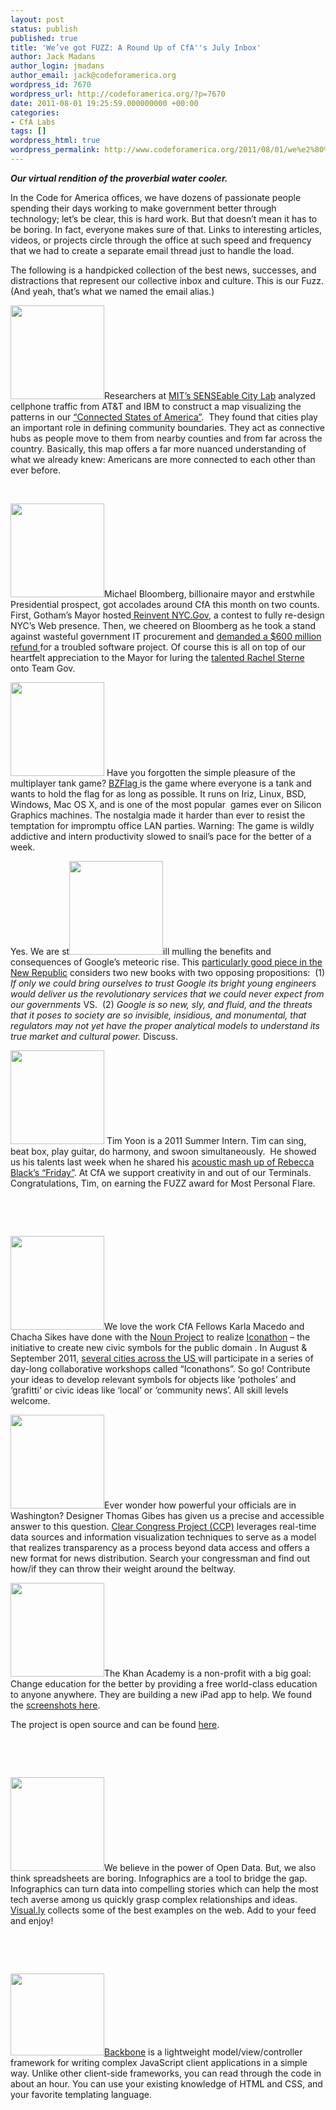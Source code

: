 ```yaml
---
layout: post
status: publish
published: true
title: 'We’ve got FUZZ: A Round Up of CfA''s July Inbox'
author: Jack Madans
author_login: jmadans
author_email: jack@codeforamerica.org
wordpress_id: 7670
wordpress_url: http://codeforamerica.org/?p=7670
date: 2011-08-01 19:25:59.000000000 +00:00
categories:
- CfA Labs
tags: []
wordpress_html: true
wordpress_permalink: http://www.codeforamerica.org/2011/08/01/we%e2%80%99ve-got-fuzz-a-round-up-of-cfas-july-inbox/
---
```


<p><strong><em>Our virtual rendition of the proverbial water cooler. </em></strong></p>
<p>In the Code for America offices, we have dozens of passionate people spending their days working to make government better through technology; let’s be clear, this is hard work. But that doesn’t mean it has to be boring. In fact, everyone makes sure of that. Links to interesting articles, videos, or projects circle through the office at such speed and frequency that we had to create a separate email thread just to handle the load. </p>
<p>The following is a handpicked collection of the best news, successes, and distractions that represent our collective inbox and culture. This is our Fuzz. (And yeah, that’s what we named the email alias.)</p>
<p><a href="http://senseable.mit.edu/csa/visuals.html" target="_blank"><img alt="" class="alignleft size-thumbnail wp-image-7690" height="150" src="http://codeforamerica.org/wp-content/uploads/2011/07/Picture-102-150x150.png" title="Picture 10" width="150"/></a>Researchers at <a href="http://senseable.mit.edu/">MIT’s SENSEable City Lab</a> analyzed cellphone traffic from AT&amp;T and IBM to construct a map visualizing the patterns in our <a href="http://senseable.mit.edu/csa/visuals.html" target="_blank">“Connected States of America”</a>.  They found that cities play an important role in defining community boundaries. They act as connective hubs as people move to them from nearby counties and from far across the country. Basically, this map offers a far more nuanced understanding of what we already knew: Americans are more connected to each other than ever before.</p>
<p> </p>
<p><a href="http://reinventnycgov.com/"><img alt="" class="alignleft size-thumbnail wp-image-7698" height="150" src="http://codeforamerica.org/wp-content/uploads/2011/07/Picture-52-150x150.png" title="Picture 5" width="150"/></a>Michael Bloomberg, billionaire mayor and erstwhile Presidential prospect, got accolades around CfA this month on two counts. First, Gotham’s Mayor hosted<a href="http://reinventnycgov.com/"> Reinvent NYC.Gov</a>, a contest to fully re-design NYC’s Web presence. Then, we cheered on Bloomberg as he took a stand against wasteful government IT procurement and <a href="http://www.itworld.com/software/179037/nyc-mayor-demands-600m-refund-software-project">d</a><a href="http://www.itworld.com/software/179037/nyc-mayor-demands-600m-refund-software-project">emanded a $600 million refund </a>for a troubled software project. Of course this is all on top of our heartfelt appreciation to the Mayor for luring the <a href="http://www.nytimes.com/2011/07/31/nyregion/new-yorks-chief-digital-officer-seeks-to-connect-the-city-and-the-public.html">talented Rachel Sterne</a> onto Team Gov.</p>
<p><a href="http://bzflag.org/" target="_blank"><img alt="" class="alignleft size-thumbnail wp-image-7689" height="150" src="http://codeforamerica.org/wp-content/uploads/2011/07/Picture-61-150x150.png" title="Picture 6" width="150"/></a> Have you forgotten the simple pleasure of the multiplayer tank game? <a href="http://bzflag.org/" target="_blank">BZFlag </a>is the game where everyone is a tank and wants to hold the flag for as long as possible. It runs on Iriz, Linux, BSD, Windows, Mac OS X, and is one of the most popular  games ever on Silicon Graphics machines. The nostalgia made it harder than ever to resist the temptation for impromptu office LAN parties. Warning: The game is wildly addictive and intern productivity slowed to snail’s pace for the better of a week.</p>
<p>Yes. We are st<a href="http://www.tnr.com/print/article/books/magazine/91916/google-schmidt-obama-gates-technocrats" target="_blank"><img alt="" class="alignleft size-thumbnail wp-image-7675" height="150" src="http://codeforamerica.org/wp-content/uploads/2011/07/Picture-3-150x150.png" title="Picture 3" width="150"/></a>ill mulling the benefits and consequences of Google’s meteoric rise. This <a href="http://www.tnr.com/print/article/books/magazine/91916/google-schmidt-obama-gates-technocrats" target="_blank">particularly good piece in the New Republic</a> considers two new books with two opposing propositions:  (1) <em>If only we could bring ourselves to trust Google its bright young engineers would deliver us the revolutionary services that we could never expect from our governments</em> VS.  (2) <em>Google is so new, sly, and fluid, and the threats that it poses to society are so invisible, insidious, and monumental, that regulators may not yet have the proper analytical models to understand its true market and cultural power.</em> Discuss.</p>
<p><a href="http://www.youtube.com/watch?v=gsNuw6M2X8I"><img alt="" class="alignleft size-thumbnail wp-image-7674" height="150" src="http://codeforamerica.org/wp-content/uploads/2011/07/Picture-21-150x150.png" title="Picture 2" width="150"/></a> Tim Yoon is a 2011 Summer Intern. Tim can sing, beat box, play guitar, do harmony, and swoon simultaneously.  He showed us his talents last week when he shared his <a href="http://www.youtube.com/watch?v=gsNuw6M2X8I">acoustic mash up of Rebecca Black’s “Friday”</a>. At CfA we support creativity in and out of our Terminals. Congratulations, Tim, on earning the FUZZ award for Most Personal Flare.</p>
<p> </p>
<p> </p>
<p><a href="http://iconathon.org/"><img alt="" class="alignleft size-thumbnail wp-image-7697" height="150" src="http://codeforamerica.org/wp-content/uploads/2011/07/Picture-24-150x150.png" title="Picture 24" width="150"/></a>We love the work CfA Fellows Karla Macedo and Chacha Sikes have done with the <a href="http://thenounproject.com/">Noun Project</a> to realize <a href="http://iconathon.org/">Iconathon</a> – the initiative to create new civic symbols for the public domain . In August &amp; September 2011, <a href="http://iconathon.org/cities/">several cities across the US </a>will participate in a series of day-long collaborative workshops called “Iconathons”. So go! Contribute your ideas to develop relevant symbols for objects like ‘potholes’ and ‘grafitti’ or civic ideas like ‘local’ or ‘community news’. All skill levels welcome.</p>
<p><a href="http://clearcongressproject.com/"><img alt="" class="alignleft size-thumbnail wp-image-7687" height="150" src="http://codeforamerica.org/wp-content/uploads/2011/07/Picture-41-150x150.png" title="Picture 4" width="150"/></a>Ever wonder how powerful your officials are in Washington? Designer Thomas Gibes has given us a precise and accessible answer to this question. <a href="http://clearcongressproject.com/">Clear Congress Project (CCP)</a> leverages real-time data sources and information visualization techniques to serve as a model that realizes transparency as a process beyond data access and offers a new format for news distribution. Search your congressman and find out how/if they can throw their weight around the beltway.</p>
<p><a href="https://plus.google.com/photos/115675748062237570841/albums/5628913305247590481"><img alt="" class="alignleft size-thumbnail wp-image-7693" height="150" src="http://codeforamerica.org/wp-content/uploads/2011/07/KhanAcademyappscrenn-150x150.png" title="KhanAcademyappscrenn" width="150"/></a>The Khan Academy is a non-profit with a big goal: Change education for the better by providing a free world-class education to anyone anywhere. They are building a new iPad app to help. We found the <a href="https://plus.google.com/photos/115675748062237570841/albums/5628913305247590481">screenshots here</a>.</p>
<p>The project is open source and can be found <a href="https://github.com/Khan/khan-mobile">here</a>.</p>
<p> </p>
<p> </p>
<p><a href="http://visual.ly/"><img alt="" class="alignleft size-thumbnail wp-image-7737" height="150" src="http://codeforamerica.org/wp-content/uploads/2011/07/Picture-181-150x150.png" title="Picture 18" width="150"/></a>We believe in the power of Open Data. But, we also think spreadsheets are boring. Infographics are a tool to bridge the gap. Infographics can turn data into compelling stories which can help the most tech averse among us quickly grasp complex relationships and ideas. <a href="http://visual.ly/">Visual.ly</a> collects some of the best examples on the web. Add to your feed and enjoy!</p>
<p> </p>
<p> </p>
<p><a href="http://documentcloud.github.com/backbone/"><img alt="" class="alignleft size-full wp-image-7736" height="131" src="http://codeforamerica.org/wp-content/uploads/2011/07/Picture-281.png" title="Picture 28" width="150"/></a><a href="http://documentcloud.github.com/backbone/">Backbone</a> is a lightweight model/view/controller framework for writing complex JavaScript client applications in a simple way. Unlike other client-side frameworks, you can read through the code in about an hour. You can use your existing knowledge of HTML and CSS, and your favorite templating language.</p>
<p> </p>
